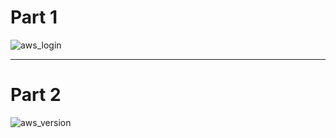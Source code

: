 # Part 1

![aws_login](https://github.com/illinoistech-itm/pjain24/blob/master/ITMO-544/Week-3/aws_login.JPG "aws_login")


***
# Part 2

![aws_version](https://github.com/illinoistech-itm/pjain24/blob/master/ITMO-544/Week-3/aws_version.JPG "aws_version")


